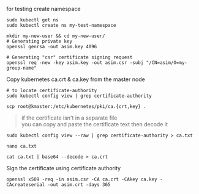 for testing create namespace
```text
sudo kubectl get ns
sudo kubectl create ns my-test-namespace
```


```text
mkdir my-new-user && cd my-new-user/
# Generating private key
openssl genrsa -out asim.key 4096

# Generating "csr" certificate signing request 
openssl req -new -key asim.key -out asim.csr -subj "/CN=asim/O=my-group-name"
```

Copy kubernetes ca.crt & ca.key from the master node
```text
# to locate certificate-authority
sudo kubectl config view | grep certificate-authority

scp root@kmaster:/etc/kubernetes/pki/ca.{crt,key} .
```

> if the certificate isn't in a separate file \
you can copy and paste the certificate text then decode it

```text
sudo kubectl config view --raw | grep certificate-authority > ca.txt

nano ca.txt

cat ca.txt | base64 --decode > ca.crt
```


Sign the certificate using certificate authority
```text
openssl x509 -req -in asim.csr -CA ca.crt -CAkey ca.key -CAcreateserial -out asim.crt -days 365
```
